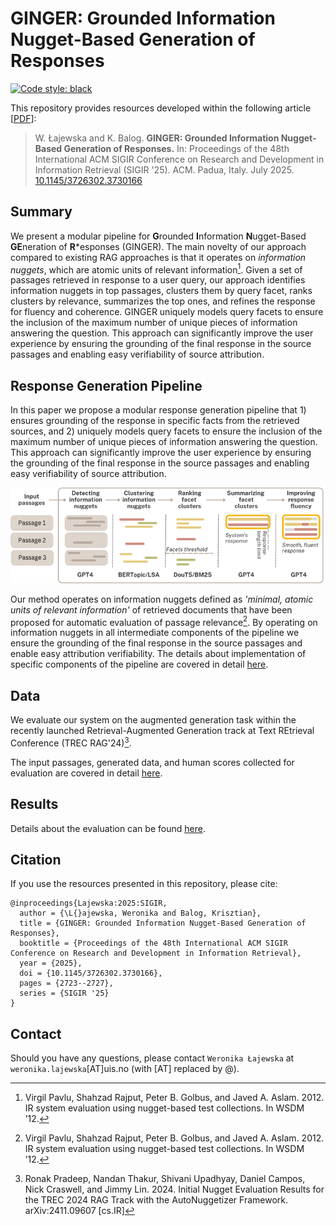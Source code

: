 # GINGER: Grounded Information Nugget-Based Generation of Responses

[![Code style: black](https://img.shields.io/badge/code%20style-black-000000.svg)](https://github.com/psf/black)

This repository provides resources developed within the following article [[PDF](https://arxiv.org/pdf/2503.18174)]:

> W. Łajewska and K. Balog. **GINGER: Grounded Information Nugget-Based Generation of Responses.** In: Proceedings of the 48th International ACM SIGIR Conference on Research and Development in Information Retrieval (SIGIR '25). ACM. Padua, Italy. July 2025. [10.1145/3726302.3730166](https://doi.org/10.1145/3726302.3730166)

## Summary

We present a modular pipeline for **G**rounded **I**nformation **N**ugget-Based **GE**neration of
**R***esponses (GINGER). The main novelty of our approach compared to existing RAG approaches is that it operates on *information nuggets*, which are atomic units of relevant information[^1]. Given a set of passages retrieved in response to a user query, our approach identifies information nuggets in top passages, clusters them by query facet, ranks clusters by relevance, summarizes the top ones, and refines the response for fluency and coherence. GINGER uniquely models query facets to ensure the inclusion of the maximum number of unique pieces of information answering the question. This approach can significantly improve the user experience by ensuring the grounding of the final response in the source passages and enabling easy verifiability of source attribution. 

## Response Generation Pipeline

In this paper we propose a modular response generation pipeline that 1) ensures grounding of the response in specific facts from the retrieved sources, and 2) uniquely models query facets to ensure the inclusion of the maximum number of unique pieces of information answering the question. This approach can significantly improve the user experience by ensuring the grounding of the final response in the source passages and enabling easy verifiability of source attribution. 

![alt text](system_schema.png)

Our method operates on information nuggets defined as *'minimal, atomic units of relevant information'* of retrieved documents that have been proposed for automatic evaluation of passage relevance[^1]. By operating on information nuggets in all intermediate components of the pipeline we ensure the grounding of the final response in the source passages and enable easy attribution verifiability. 
The details about implementation of specific components of the pipeline are covered in detail [here](response_generation/README.md).

## Data

We evaluate our system on the augmented generation task within the recently launched Retrieval-Augmented Generation track at Text REtrieval Conference (TREC RAG'24)[^2]. 

The input passages, generated data, and human scores collected for evaluation are covered in detail [here](data/README.md).

## Results

Details about the evaluation can be found [here](response_generation/evaluation/README.md).

## Citation

If you use the resources presented in this repository, please cite:

```
@inproceedings{Lajewska:2025:SIGIR,
  author = {\L{}ajewska, Weronika and Balog, Krisztian},
  title = {GINGER: Grounded Information Nugget-Based Generation of Responses},
  booktitle = {Proceedings of the 48th International ACM SIGIR Conference on Research and Development in Information Retrieval},
  year = {2025},
  doi = {10.1145/3726302.3730166},
  pages = {2723--2727},
  series = {SIGIR '25}
}
```

## Contact

Should you have any questions, please contact `Weronika Łajewska` at `weronika.lajewska`[AT]uis.no (with [AT] replaced by @).


[^1]: Virgil Pavlu, Shahzad Rajput, Peter B. Golbus, and Javed A. Aslam. 2012. IR system evaluation using nugget-based test collections. In WSDM ’12.

[^2]: Ronak Pradeep, Nandan Thakur, Shivani Upadhyay, Daniel Campos, Nick Craswell, and Jimmy Lin. 2024. Initial Nugget Evaluation Results for the TREC 2024 RAG Track with the AutoNuggetizer Framework. arXiv:2411.09607 [cs.IR]
